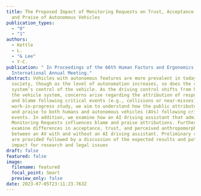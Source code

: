 ```yaml
---
title: The Proposed Impact of Monitoring Requests on Trust, Acceptance, Blame,
  and Praise of Autonomous Vehicles
publication_types:
  - "0"
  - "1"
authors:
  - Kettle
  - L.
  - "& Lee"
  - Y-C.
publication: " In Proceedings of the 66th Human Factors and Ergonomics Society
  International Annual Meeting."
abstract: Vehicles with autonomous features are more prevalent in today’s
  society, though as the level of autonomation increases, so does the vehicle
  system’s control of the vehicle. As the driving control shifts from human to
  the vehicle system, concerns arise regarding the attribution of responsibility
  and blame following critical events (e.g., collisions or near-misses). In this
  work-in-progress study, we aim to understand how the public attributes blame
  and praise to both humans and autonomous vehicles (AVs) following critical
  events. In addition, we examine how an AI driving assistant that administers
  Monitoring Requests influences blame and praise attributions. Furthermore, we
  examine differences in acceptance, trust, and perceived anthropomorphism
  between an AV with and without an AI driving assistant. Preliminary results
  are provided followed by a discussion of the expected results and potential
  impact for research and legal issues
draft: false
featured: false
image:
  filename: featured
  focal_point: Smart
  preview_only: false
date: 2023-07-05T23:11:23.763Z
---
```

